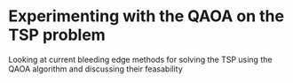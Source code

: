 #  Experimenting with the QAOA on the TSP problem
 Looking at current bleeding edge methods for solving the TSP using the QAOA algorithm and discussing their feasability
